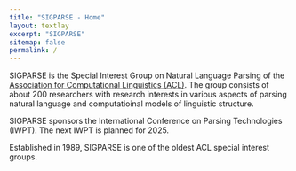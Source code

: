 ```yaml
---
title: "SIGPARSE - Home"
layout: textlay
excerpt: "SIGPARSE"
sitemap: false
permalink: /
---
```



SIGPARSE is the Special Interest Group on Natural Language Parsing of the [Association for Computational Linguistics (ACL)](https://www.aclweb.org). The group consists of about 200 researchers with research interests in various aspects of parsing natural language and computatioinal models of linguistic structure.

SIGPARSE sponsors the International Conference on Parsing Technologies (IWPT). The next IWPT is planned for 2025.

Established in 1989, SIGPARSE is one of the oldest ACL special interest groups.

<p style="margin-bottom:60ex;"></p>